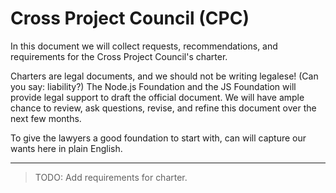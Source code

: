 # Cross Project Council (CPC)

In this document we will collect requests, recommendations, and requirements for the Cross Project Council's charter.

Charters are legal documents, and we should not be writing legalese! (Can you say: liability?) The Node.js Foundation and the JS Foundation will provide legal support to draft the official document. We will have ample chance to review, ask questions, revise, and refine this document over the next few months.

To give the lawyers a good foundation to start with, can will capture our wants here in plain English.

---

> TODO: Add requirements for charter.